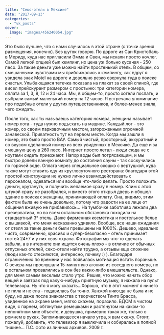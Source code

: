 ```yaml
---
title: "Секс-отели в Мексике"
date: "2017-09-13"
categories: 
  - "vk_posts"
cover:
  image: "images/456240054.jpg"
---
```


Это было лучшее, что с нами случилось в этой стране (с точки зрения размещения, конечно). Без шуток говорю. По дороге из Сан Кристобаль в Мериду, куда нас пригласили Эмма и Свен, мы искали просто ночлег. Самой легкой опцией был кемпинг, но цена уж больно кусачая - 250 песо. За такие деньги уже можно найти простенький отель. В общем, со смешанными чувствами мы приближались к кемпингу, как вдруг я увидела знак Motel на дороге и довольно резко свернула туда в поиске счастья. Улыбающаяся тетечка показала на плакат за своей спиной, где висел прейскурант размером с простыню: три категории номера, оплата за 1, 3, 8, 12 и 24 часа. Мы, в общем-то, просто хотели поспать, и выбрали самый маленький номер на 12 часов. Я встречала упоминание про подобные отели у других путешественников, и более-менее знала, чего ожидать.

<!--more-->

После того, как ты называешь категорию номера, женщина называет номер лота - туда нужно подъехать на машине. Каждый лот - это номер, со своим парковочным местом, загороженным огромной занавеской. Приватность тут на первом месте. Когда мы зашли в номер, это было просто ВАУ. Самый чистый, просторный, аккуратный и со вкусом сделанный номер из всех увиденных в Мексике. Да еще и за смешную цену в 260 песо. Интернет просто летал - люди сюда не с ноутами сидеть приезжают. Напор воды был потрясающим, и мы быстро довели ванную комнату до состояния сауны - так соскучились по горячей воде. Оплата через специальное окошко с вертушкой, куда также могут ставить еду из круглосуточного ресторана: благодаря этой простой конструкции не нужно лично взаимодействовать с персоналом, одеваться или вообще что-либо делать. Просто положить деньги, крутануть, и получить желаемое сразу в номер. Клим с этой штукой сразу не разобрался, и вместо этого открыл дверь и обошел здание в поисках женщины, принимающей оплату. Она, видимо, этим фактом была не очень довольно, потому что радости на ее лице от общения вживую не прибавилось... На тумбочке заботливо лежали два презерватива, но во всем остальном обстановка походила на стандартный 3\* отель. Даже фирменная косметика и постельное белье с вышивкой, что меня несказанно удивило. Вообще, все наши ожидания от отеля за такие деньги были превышены на 1000%. Дешево, идеально чисто, современно, красиво и супер-безопасно - отель принимает гостей 24\*7 и у них своя охрана. Фотографии мы что-то сделать забыли, а в интернете они ищутся очень плохо - в отличие от обычных отпускных отелей, секс-отели найти трудно, а отзывы еще сложнее (люди как-то стесняются, интересно, почему :) ). Благодаря ограничению по времени у нас появилась мотивация встать пораньше. С вечера мы прослушали 15-минутную агонию из соседнего номера, но в остальном провалились в сон без каких-либо вмешательств. Однако, для меня самым веселым стало утро. Решив, что можно начать сбор вещей и завтрак под какую-нибудь приятную музыку, я нажала на пульт телевизора. Ну что я могу сказать...Хорошо, что в этот момент я ничего не пила и не ела - подавилась бы точно. Ханжой никогда не была и не буду, но даже после знакомства с творчеством Тинто Брасса, увиденное на экране меня, мягко скажем, поразило. БДСМ в чистом виде, с парнем, обтянутым ремешками и растянутом на каком-то непонятном мне объекте, и девушка, примерно такая же, только с ремнем в руках. Запоминающееся начало утра, я вам скажу. Стоит, пожалуй, добавить, что телевизор я выключила и собиралась в полной тишине... П.С. фото из личных архивов. 2009 г.
